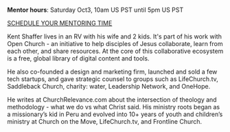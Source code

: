 ﻿---
name: Kent Shaffer
description: Founder, Open Church
picture: kent_shaffer.jpg
twitter: handle
categories: ideation design strategy ministry entrepreneurship
---
<br>
<b>Mentor hours</b>: Saturday Oct3, 10am US
PST until 5pm US PST

<a class="button small special"
href="https://kentshaffer.youcanbook.me"
target="_blank">SCHEDULE YOUR MENTORING
TIME</a>
</b>

Kent Shaffer lives in an RV with his wife and 2 kids. It's part of his work with Open Church - an initiative to help disciples of Jesus collaborate, learn from each other, and share resources. At the core of this collaborative ecosystem is a free, global library of digital content and tools.

He also co-founded a design and marketing firm, launched and sold a few tech startups, and gave strategic counsel to groups such as LifeChurch.tv, Saddleback Church, charity: water, Leadership Network, and OneHope.

He writes at ChurchRelevance.com about the intersection of theology and methodology - what we do vs what Christ said. His ministry roots began as a missionary’s kid in Peru and evolved into 10+ years of youth and children’s ministry at Church on the Move, LifeChurch.tv, and Frontline Church.
